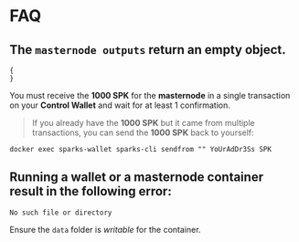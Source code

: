 # FAQ

## The `masternode outputs` return an empty object.
```
{
}
```

You must receive the **1000 SPK** for the **masternode** in a single transaction on your **Control Wallet** and wait for at least 1 confirmation.
> If you already have the **1000 SPK** but it came from multiple transactions, you can send the **1000 SPK** back to yourself:
```
docker exec sparks-wallet sparks-cli sendfrom "" YoUrAdDr3Ss SPK
```

## Running a **wallet** or a **masternode** container result in the following error:
```
No such file or directory
```

Ensure the `data` folder is *writable* for the container.
